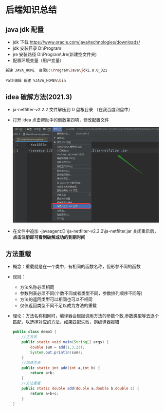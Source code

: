 # 后端知识总结

## java jdk 配置

- jdk 下载 https://www.oracle.com/java/technologies/downloads/
- jdk 安装目录 D:\Program
- jre 安装路径 D:\Program\Jre(新建空文件夹)
- 配置环境变量（用户变量）

```bash
新建 JAVA_HOME  目录D:\Program\Java\jdk1.8.0_321

Path编辑 新建 %JAVA_HOME%\bin
```

## idea 破解方法(2021.3)

- ja-netfilter-v2.2.2 文件解压到 D 盘根目录 （在我百度网盘中）

- 打开 idea 点击帮助中的倒数第四项，修改配置文件

  ![](../images/peizhi.jpg)

- 在文件中追加 -javaagent:D:\ja-netfilter-v2.2.2\ja-netfilter.jar 关闭重启后，**点击注册即可看到破解成功的到期时间**

## 方法重载

- 概念：重载就是在一个类中，有相同的函数名称，但形参不同的函数

- 规则：

  - 方法名称必须相同
  - 参数列表必须不同(个数不同或者类型不同，参数排列顺序不同等)
  - 方法的返回类型可以相同也可以不相同
  - 仅仅返回类型不同不足以成为方法的重载

- 理论：方法名称相同时，编译器会根据调用方法的参数个数,参数类型等去逐个匹配，以选择对应的方法，如果匹配失败，则编译器报错

  ```java
  public class demo1 {
      //主方法
      public static void main(String[] args) {
          double sum = add(1,3,23);
          System.out.println(sum);
      }
      //加法方法
      public static int add(int a,int b) {
          return a+b;
      }
      //方法重载
      public static double add(double a,double b,double c) {
          return a+b+c;
      }
  }
  ```

  
